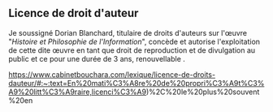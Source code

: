 ## Licence de droit d'auteur

Je soussigné Dorian Blanchard, titulaire de droits d'auteurs sur l'œuvre "*Histoire et Philosophie de l'Information*", concède et autorise l'exploitation de cette dite œuvre en tant que droit de reproduction et de divulgation au public et ce pour une durée de 3 ans, renouvellable . 



https://www.cabinetbouchara.com/lexique/licence-de-droits-dauteur/#:~:text=En%20mati%C3%A8re%20de%20propri%C3%A9t%C3%A9%20litt%C3%A9raire,licenci%C3%A9)%2C%20le%20plus%20souvent%20en